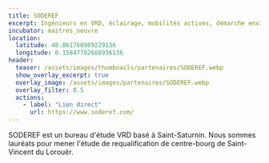 ```yaml
---
title: SODEREF
excerpt: Ingénieurs en VRD, éclairage, mobilités actives, démarche environnementale
incubator: maitres_oeuvre
location:
  latitude: 48.061760989229136
  longitude: 0.15847702688936136
header:
  teaser: /assets/images/thumbnails/partenaires/SODEREF.webp
  show_overlay_excerpt: true
  overlay_image: /assets/images/partenaires/SODEREF.webp
  overlay_filter: 0.5
  actions:
    - label: "Lien direct"
      url: https://www.soderef.com/
---
```


SODEREF est un bureau d'étude VRD basé à Saint-Saturnin. Nous sommes lauréats pour mener l'étude de requalification de centre-bourg de Saint-Vincent du Lorouër.

